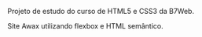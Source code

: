 Projeto de estudo do curso de HTML5 e CSS3 da B7Web.

Site Awax utilizando flexbox e HTML semântico. 

